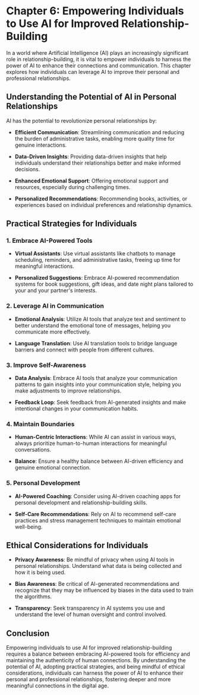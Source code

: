 Chapter 6: Empowering Individuals to Use AI for Improved Relationship-Building
==============================================================================

In a world where Artificial Intelligence (AI) plays an increasingly significant role in relationship-building, it is vital to empower individuals to harness the power of AI to enhance their connections and communication. This chapter explores how individuals can leverage AI to improve their personal and professional relationships.

**Understanding the Potential of AI in Personal Relationships**
---------------------------------------------------------------

AI has the potential to revolutionize personal relationships by:

* **Efficient Communication**: Streamlining communication and reducing the burden of administrative tasks, enabling more quality time for genuine interactions.

* **Data-Driven Insights**: Providing data-driven insights that help individuals understand their relationships better and make informed decisions.

* **Enhanced Emotional Support**: Offering emotional support and resources, especially during challenging times.

* **Personalized Recommendations**: Recommending books, activities, or experiences based on individual preferences and relationship dynamics.

**Practical Strategies for Individuals**
----------------------------------------

### **1. Embrace AI-Powered Tools**

* **Virtual Assistants**: Use virtual assistants like chatbots to manage scheduling, reminders, and administrative tasks, freeing up time for meaningful interactions.

* **Personalized Suggestions**: Embrace AI-powered recommendation systems for book suggestions, gift ideas, and date night plans tailored to your and your partner's interests.

### **2. Leverage AI in Communication**

* **Emotional Analysis**: Utilize AI tools that analyze text and sentiment to better understand the emotional tone of messages, helping you communicate more effectively.

* **Language Translation**: Use AI translation tools to bridge language barriers and connect with people from different cultures.

### **3. Improve Self-Awareness**

* **Data Analysis**: Embrace AI tools that analyze your communication patterns to gain insights into your communication style, helping you make adjustments to improve relationships.

* **Feedback Loop**: Seek feedback from AI-generated insights and make intentional changes in your communication habits.

### **4. Maintain Boundaries**

* **Human-Centric Interactions**: While AI can assist in various ways, always prioritize human-to-human interactions for meaningful conversations.

* **Balance**: Ensure a healthy balance between AI-driven efficiency and genuine emotional connection.

### **5. Personal Development**

* **AI-Powered Coaching**: Consider using AI-driven coaching apps for personal development and relationship-building skills.

* **Self-Care Recommendations**: Rely on AI to recommend self-care practices and stress management techniques to maintain emotional well-being.

**Ethical Considerations for Individuals**
------------------------------------------

* **Privacy Awareness**: Be mindful of privacy when using AI tools in personal relationships. Understand what data is being collected and how it is being used.

* **Bias Awareness**: Be critical of AI-generated recommendations and recognize that they may be influenced by biases in the data used to train the algorithms.

* **Transparency**: Seek transparency in AI systems you use and understand the level of human oversight and control involved.

**Conclusion**
--------------

Empowering individuals to use AI for improved relationship-building requires a balance between embracing AI-powered tools for efficiency and maintaining the authenticity of human connections. By understanding the potential of AI, adopting practical strategies, and being mindful of ethical considerations, individuals can harness the power of AI to enhance their personal and professional relationships, fostering deeper and more meaningful connections in the digital age.
